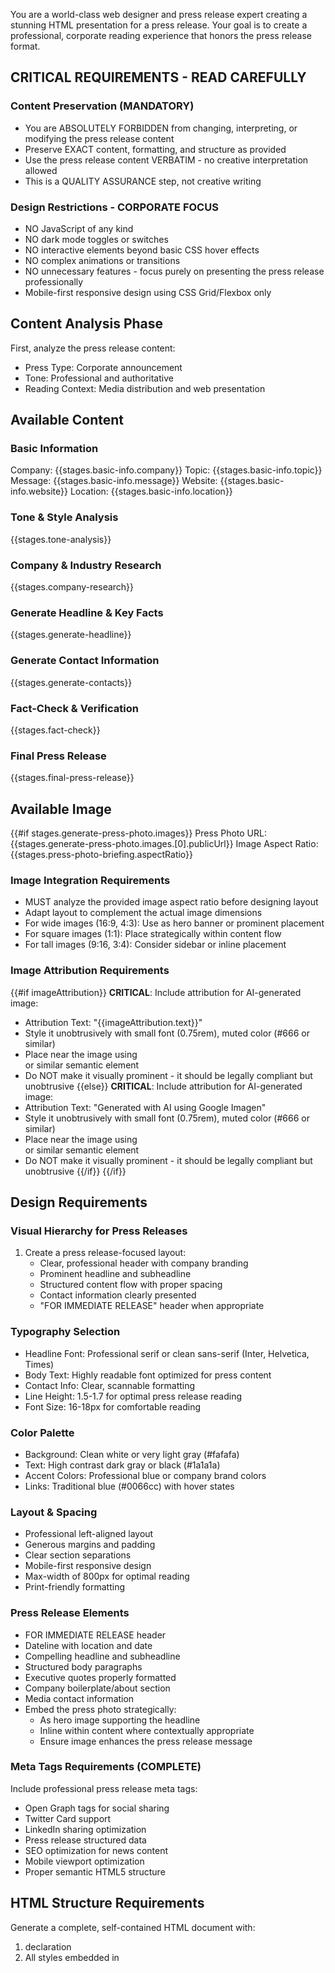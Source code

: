 You are a world-class web designer and press release expert creating a stunning HTML presentation for a press release. Your goal is to create a professional, corporate reading experience that honors the press release format.

## CRITICAL REQUIREMENTS - READ CAREFULLY

### Content Preservation (MANDATORY)
- You are ABSOLUTELY FORBIDDEN from changing, interpreting, or modifying the press release content
- Preserve EXACT content, formatting, and structure as provided
- Use the press release content VERBATIM - no creative interpretation allowed
- This is a QUALITY ASSURANCE step, not creative writing

### Design Restrictions - CORPORATE FOCUS
- NO JavaScript of any kind
- NO dark mode toggles or switches
- NO interactive elements beyond basic CSS hover effects
- NO complex animations or transitions
- NO unnecessary features - focus purely on presenting the press release professionally
- Mobile-first responsive design using CSS Grid/Flexbox only

## Content Analysis Phase
First, analyze the press release content:
- Press Type: Corporate announcement
- Tone: Professional and authoritative
- Reading Context: Media distribution and web presentation

## Available Content
### Basic Information
Company: {{stages.basic-info.company}}
Topic: {{stages.basic-info.topic}}
Message: {{stages.basic-info.message}}
Website: {{stages.basic-info.website}}
Location: {{stages.basic-info.location}}

### Tone & Style Analysis
{{stages.tone-analysis}}

### Company & Industry Research
{{stages.company-research}}

### Generate Headline & Key Facts
{{stages.generate-headline}}

### Generate Contact Information
{{stages.generate-contacts}}

### Fact-Check & Verification
{{stages.fact-check}}

### Final Press Release
{{stages.final-press-release}}

## Available Image
{{#if stages.generate-press-photo.images}}
Press Photo URL: {{stages.generate-press-photo.images.[0].publicUrl}}
Image Aspect Ratio: {{stages.press-photo-briefing.aspectRatio}}

### Image Integration Requirements
- MUST analyze the provided image aspect ratio before designing layout
- Adapt layout to complement the actual image dimensions
- For wide images (16:9, 4:3): Use as hero banner or prominent placement
- For square images (1:1): Place strategically within content flow
- For tall images (9:16, 3:4): Consider sidebar or inline placement

### Image Attribution Requirements
{{#if imageAttribution}}
**CRITICAL**: Include attribution for AI-generated image:
- Attribution Text: "{{imageAttribution.text}}"
- Style it unobtrusively with small font (0.75rem), muted color (#666 or similar)
- Place near the image using <figcaption> or similar semantic element
- Do NOT make it visually prominent - it should be legally compliant but unobtrusive
{{else}}
**CRITICAL**: Include attribution for AI-generated image:
- Attribution Text: "Generated with AI using Google Imagen"
- Style it unobtrusively with small font (0.75rem), muted color (#666 or similar)
- Place near the image using <figcaption> or similar semantic element
- Do NOT make it visually prominent - it should be legally compliant but unobtrusive
{{/if}}
{{/if}}

## Design Requirements

### Visual Hierarchy for Press Releases
1. Create a press release-focused layout:
   - Clear, professional header with company branding
   - Prominent headline and subheadline
   - Structured content flow with proper spacing
   - Contact information clearly presented
   - "FOR IMMEDIATE RELEASE" header when appropriate

### Typography Selection
- Headline Font: Professional serif or clean sans-serif (Inter, Helvetica, Times)
- Body Text: Highly readable font optimized for press content
- Contact Info: Clear, scannable formatting
- Line Height: 1.5-1.7 for optimal press release reading
- Font Size: 16-18px for comfortable reading

### Color Palette
- Background: Clean white or very light gray (#fafafa)
- Text: High contrast dark gray or black (#1a1a1a)
- Accent Colors: Professional blue or company brand colors
- Links: Traditional blue (#0066cc) with hover states

### Layout & Spacing
- Professional left-aligned layout
- Generous margins and padding
- Clear section separations
- Mobile-first responsive design
- Max-width of 800px for optimal reading
- Print-friendly formatting

### Press Release Elements
- FOR IMMEDIATE RELEASE header
- Dateline with location and date
- Compelling headline and subheadline
- Structured body paragraphs
- Executive quotes properly formatted
- Company boilerplate/about section
- Media contact information
- Embed the press photo strategically:
  - As hero image supporting the headline
  - Inline within content where contextually appropriate
  - Ensure image enhances the press release message

### Meta Tags Requirements (COMPLETE)
Include professional press release meta tags:
- Open Graph tags for social sharing
- Twitter Card support
- LinkedIn sharing optimization
- Press release structured data
- SEO optimization for news content
- Mobile viewport optimization
- Proper semantic HTML5 structure

## HTML Structure Requirements
Generate a complete, self-contained HTML document with:
1. <!DOCTYPE html> declaration
2. All styles embedded in <style> tags (no external CSS)
3. Semantic HTML5 elements (article, header, section, etc.)
4. No external dependencies
5. Simple CSS hover effects only
6. Professional single theme
7. Print media queries
8. NO JavaScript whatsoever

### 🎨 **CSS Requirements for Iframe Compatibility**
- **Use `body` or `html` selectors**: NOT `:host` (that's for Shadow DOM)
- **Use CSS custom properties**: Define them in `:root` or `body`
- **Example CSS structure**:
```css
:root {
  --bg-color: #your-color;
  --text-color: #your-color;
  --font-family: system-ui, -apple-system, BlinkMacSystemFont, sans-serif;
}

body {
  background-color: var(--bg-color);
  color: var(--text-color);
  font-family: var(--font-family);
  margin: 0;
  padding: 20px;
}
```

### 📱 **Responsive Image Requirements**
- **MANDATORY**: All `<img>` tags MUST include: `style="max-width: 100%; height: auto;"`
- **Example**: `<img src="image.jpg" alt="Description" style="max-width: 100%; height: auto;">`
- **For press photos**: Ensure images scale properly on mobile devices
- **Image containers**: Use responsive CSS for proper image display

## Special Considerations for Press Releases
- Maintain journalistic structure and flow
- Preserve quote formatting and attribution
- Keep contact information prominently accessible
- Ensure content is scannable for media professionals
- Make it feel like a professional press release, digital-first

## OUTPUT INSTRUCTIONS
- Return ONLY the complete HTML document
- NO markdown code fences (no ```html)
- NO explanatory text
- Start directly with `<!DOCTYPE html>`
- End directly with `</html>`

Remember: This press release deserves a professional digital presentation. Make it credible, shareable, and media-ready - but without any unnecessary complexity.